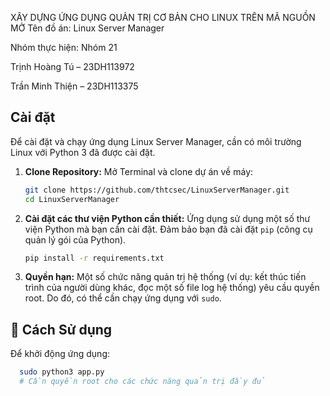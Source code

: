 XÂY DỰNG ỨNG DỤNG QUẢN TRỊ CƠ BẢN CHO LINUX TRÊN MÃ NGUỒN MỞ
Tên đồ án: Linux Server Manager

Nhóm thực hiện: Nhóm 21

Trịnh Hoàng Tú – 23DH113972

Trần Minh Thiện – 23DH113375
##  Cài đặt

Để cài đặt và chạy ứng dụng Linux Server Manager, cần có môi trường Linux với Python 3 đã được cài đặt.

1.  **Clone Repository:**
    Mở Terminal và clone dự án về máy:

    ```bash
    git clone https://github.com/thtcsec/LinuxServerManager.git
    cd LinuxServerManager
    ```

2.  **Cài đặt các thư viện Python cần thiết:**
    Ứng dụng sử dụng một số thư viện Python mà bạn cần cài đặt. Đảm bảo bạn đã cài đặt `pip` (công cụ quản lý gói của Python).

    ```bash
    pip install -r requirements.txt
    ```

3.  **Quyền hạn:**
    Một số chức năng quản trị hệ thống (ví dụ: kết thúc tiến trình của người dùng khác, đọc một số file log hệ thống) yêu cầu quyền root. Do đó, có thể cần chạy ứng dụng với `sudo`.


## 🏃 Cách Sử dụng

Để khởi động ứng dụng:

```bash
  sudo python3 app.py
  # Cần quyền root cho các chức năng quản trị đầy đủ
```
